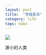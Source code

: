 ```yaml
---
layout: post
title:  "草帽星系"
category: life
tags: habo
---
```


![](https://raw.githubusercontent.com/taizilongxu/taizilongxu.github.io/master/img/900x600_A9FVD2A84T8F0001.jpg)

渺小的人类